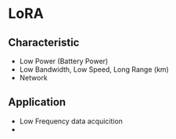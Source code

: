 # LoRA

## Characteristic
* Low Power (Battery Power)
* Low Bandwidth, Low Speed, Long Range (km)
* Network

## Application
* Low Frequency data acquicition
* 
